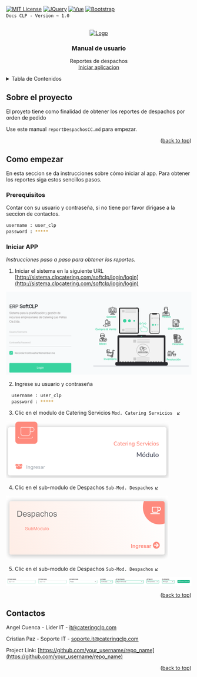 <!-- Improved compatibility of back to top link: See: https://github.com/othneildrew/Best-README-Template/pull/73 -->
<a name="readme-top"></a>
<!--
*** Thanks for checking out the Best-README-Template. If you have a suggestion
*** that would make this better, please fork the repo and create a pull request
*** or simply open an issue with the tag "enhancement".
*** Don't forget to give the project a star!
*** Thanks again! Now go create something AMAZING! :D
-->



<!-- PROJECT SHIELDS -->
<!--
*** I'm using markdown "reference style" links for readability.
*** Reference links are enclosed in brackets [ ] instead of parentheses ( ).
*** See the bottom of this document for the declaration of the reference variables
*** for contributors-url, forks-url, etc. This is an optional, concise syntax you may use.
*** https://www.markdownguide.org/basic-syntax/#reference-style-links

[![Contributors][contributors-shield]][contributors-url]
[![Forks][forks-shield]][forks-url]
[![Stargazers][stars-shield]][stars-url]
[![Issues][issues-shield]][issues-url]
[![MIT License][license-shield]][license-url]
[![LinkedIn][linkedin-shield]][linkedin-url]
-->

[![MIT License][license-shield]][license-url]
[![JQuery][JQuery.com]][JQuery-url]
[![Vue][Vue.js]][Vue-url]
[![Bootstrap][Bootstrap.com]][Bootstrap-url]
<br>
`Docs CLP - Version ~ 1.0`
<!-- PROJECT LOGO -->
<br />
<div align="center">
  <a href="https://github.com/othneildrew/Best-README-Template/blob/master/images/logo.png">
    <img src="https://github.com/othneildrew/Best-README-Template/blob/master/images/logo.png" alt="Logo" width="100" height="100">
  </a>

  <h3 align="center">Manual de usuario</h3>

  <p align="center">  
    Reportes de despachos
    <br />
    <a href="http://sistema.clpcatering.com/softclp">Iniciar aplicacion</a>    
  </p>  
</div>



<!-- TABLE OF CONTENTS -->
<details>
  <summary>Tabla de Contenidos</summary>
  <ol>
    <li>
      <a href="#about-the-project">Sobre el proyecto</a>
      <ul>
        <li><a href="#built-with">Built With</a></li>
      </ul>
    </li>
    <li>
      <a href="#getting-started">Getting Started</a>
      <ul>
        <li><a href="#prerequisites">Prerequisites</a></li>
        <li><a href="#installation">Installation</a></li>
      </ul>
    </li>
    <li><a href="#usage">Usage</a></li>
    <li><a href="#roadmap">Roadmap</a></li>
    <li><a href="#contributing">Contributing</a></li>
    <li><a href="#license">License</a></li>
    <li><a href="#contact">Contact</a></li>
    <li><a href="#acknowledgments">Acknowledgments</a></li>
  </ol>
</details>



<!-- ABOUT THE PROJECT -->
## Sobre el proyecto


<!--[![Sistema SOFCLP][product-screenshot]](http://sistema.clpcatering.com/softclp/login/login)-->

El proyeto tiene como finalidad de obtener los reportes de despachos por orden de pedido

Use este manual `reportDespachosCC.md` para empezar.

<p align="right">(<a href="#readme-top">back to top</a>)</p>


<!-- GETTING STARTED -->
## Como empezar

En esta seccion se da instrucciones sobre cómo iniciar al app. Para obtener los reportes siga estos sencillos pasos.

### Prerequisitos

Contar con su usuario y contraseña, si no tiene por favor dirigase a la seccion de contactos.

  ```sh
  username : user_clp
  password : *****
  ```

### Iniciar APP

_Instrucciones paso a paso para obtener los reportes._

1. Iniciar el sistema en la siguiente URL [http://sistema.clpcatering.com/softclp/login/login](http://sistema.clpcatering.com/softclp/login/login)
 
 <img src="https://github.com/Docs-CLP/user-manual/blob/main/img/StartPageCLP.png">

2. Ingrese su usuario y contraseña
  ```sh
    username : user_clp
    password : *****
  ```
3. Clic en el modulo de Catering Servicios ```Mod. Catering Servicios ```   :arrow_lower_left:

  <img src="https://github.com/Docs-CLP/user-manual/blob/main/img/mod-servicios/mod-services.png" >

4. Clic en el sub-modulo de Despachos ```Sub-Mod. Despachos```   :arrow_lower_left:

  <img src="https://github.com/Docs-CLP/user-manual/blob/main/img/mod-servicios/sub-serv-despachos.png" >

5. Clic en el sub-modulo de Despachos ```Sub-Mod. Despachos```   :arrow_lower_left:

  <img src="https://github.com/Docs-CLP/user-manual/blob/main/img/mod-servicios/sub-serv-optSearching.png" >


<p align="right">(<a href="#readme-top">back to top</a>)</p>


<!-- CONTRIBUTING

## Usage

Use this space to show useful examples of how a project can be used. Additional screenshots, code examples and demos work well in this space. You may also link to more resources.

_For more examples, please refer to the [Documentation](https://example.com)_

<p align="right">(<a href="#readme-top">back to top</a>)</p>



## Roadmap

- [x] Add Changelog
- [x] Add back to top links
- [ ] Add Additional Templates w/ Examples
- [ ] Add "components" document to easily copy & paste sections of the readme
- [ ] Multi-language Support
    - [ ] Chinese
    - [ ] Spanish

See the [open issues](https://github.com/othneildrew/Best-README-Template/issues) for a full list of proposed features (and known issues).

<p align="right">(<a href="#readme-top">back to top</a>)</p>




## Contributing

Contributions are what make the open source community such an amazing place to learn, inspire, and create. Any contributions you make are **greatly appreciated**.

If you have a suggestion that would make this better, please fork the repo and create a pull request. You can also simply open an issue with the tag "enhancement".
Don't forget to give the project a star! Thanks again!

1. Fork the Project
2. Create your Feature Branch (`git checkout -b feature/AmazingFeature`)
3. Commit your Changes (`git commit -m 'Add some AmazingFeature'`)
4. Push to the Branch (`git push origin feature/AmazingFeature`)
5. Open a Pull Request

<p align="right">(<a href="#readme-top">back to top</a>)</p>




## License

Distributed under the MIT License. See `LICENSE.txt` for more information.

<p align="right">(<a href="#readme-top">back to top</a>)</p>
-->

<!-- CONTACT -->
## Contactos

Angel Cuenca - Lider IT - it@cateringclp.com

Cristian Paz - Soporte IT - soporte.it@cateringclp.com

Project Link: [https://github.com/your_username/repo_name](https://github.com/your_username/repo_name)

<p align="right">(<a href="#readme-top">back to top</a>)</p>



<!-- ACKNOWLEDGMENTS 
## Acknowledgments

Este espacio es para enumerar los recursos que son útiles para nuestro proyecto y a los cuales damos crédito

* [Choose an Open Source License](https://choosealicense.com)

* [GitHub Pages](https://pages.github.com)

* [Font Awesome](https://fontawesome.com)

* [GitHub Emoji Cheat Sheet](https://www.webpagefx.com/tools/emoji-cheat-sheet)
* [Malven's Flexbox Cheatsheet](https://flexbox.malven.co/)
* [Malven's Grid Cheatsheet](https://grid.malven.co/)
* [Img Shields](https://shields.io)
* [GitHub Pages](https://pages.github.com)
* [Font Awesome](https://fontawesome.com)
* [React Icons](https://react-icons.github.io/react-icons/search)



<p align="right">(<a href="#readme-top">back to top</a>)</p>
-->


<!-- MARKDOWN LINKS & IMAGES -->
<!-- https://www.markdownguide.org/basic-syntax/#reference-style-links -->
[contributors-shield]: https://img.shields.io/github/contributors/othneildrew/Best-README-Template.svg?style=for-the-badge
[contributors-url]: https://github.com/othneildrew/Best-README-Template/graphs/contributors
[forks-shield]: https://img.shields.io/github/forks/othneildrew/Best-README-Template.svg?style=for-the-badge
[forks-url]: https://github.com/othneildrew/Best-README-Template/network/members
[stars-shield]: https://img.shields.io/github/stars/othneildrew/Best-README-Template.svg?style=for-the-badge
[stars-url]: https://github.com/othneildrew/Best-README-Template/stargazers
[issues-shield]: https://img.shields.io/github/issues/othneildrew/Best-README-Template.svg?style=for-the-badge
[issues-url]: https://github.com/othneildrew/Best-README-Template/issues
[license-shield]: https://img.shields.io/github/license/othneildrew/Best-README-Template.svg?style=for-the-badge
[license-url]: https://github.com/othneildrew/Best-README-Template/blob/master/LICENSE.txt
[linkedin-shield]: https://img.shields.io/badge/-LinkedIn-black.svg?style=for-the-badge&logo=linkedin&colorB=555
[linkedin-url]: https://linkedin.com/in/othneildrew
[product-screenshot]: https://github.com/othneildrew/Best-README-Template/blob/master/images/logo.png
[Next.js]: https://img.shields.io/badge/next.js-000000?style=for-the-badge&logo=nextdotjs&logoColor=white
[Next-url]: https://nextjs.org/
[React.js]: https://img.shields.io/badge/React-20232A?style=for-the-badge&logo=react&logoColor=61DAFB
[React-url]: https://reactjs.org/
[Vue.js]: https://img.shields.io/badge/Vue.js-35495E?style=for-the-badge&logo=vuedotjs&logoColor=4FC08D
[Vue-url]: https://vuejs.org/
[Angular.io]: https://img.shields.io/badge/Angular-DD0031?style=for-the-badge&logo=angular&logoColor=white
[Angular-url]: https://angular.io/
[Svelte.dev]: https://img.shields.io/badge/Svelte-4A4A55?style=for-the-badge&logo=svelte&logoColor=FF3E00
[Svelte-url]: https://svelte.dev/
[Laravel.com]: https://img.shields.io/badge/Laravel-FF2D20?style=for-the-badge&logo=laravel&logoColor=white
[Laravel-url]: https://laravel.com
[Bootstrap.com]: https://img.shields.io/badge/Bootstrap-563D7C?style=for-the-badge&logo=bootstrap&logoColor=white
[Bootstrap-url]: https://getbootstrap.com
[JQuery.com]: https://img.shields.io/badge/jQuery-0769AD?style=for-the-badge&logo=jquery&logoColor=white
[JQuery-url]: https://jquery.com 